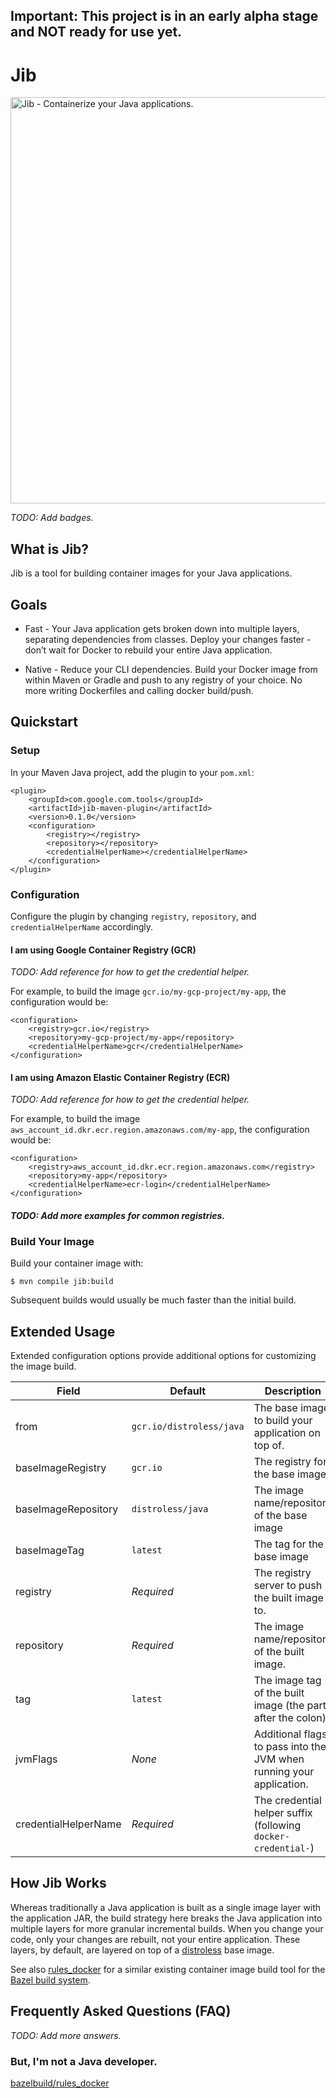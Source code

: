 ## Important: This project is in an early alpha stage and NOT ready for use yet.

# Jib

<image src="https://github.com/google/jib/raw/master/logo/jib-build-docker-java-container-image.png" alt="Jib - Containerize your Java applications." width="650px" />

*TODO: Add badges.*

## What is Jib?

Jib is a tool for building container images for your Java applications.

## Goals

* Fast - Your Java application gets broken down into multiple layers, separating dependencies from classes. Deploy your changes faster - don’t wait for Docker to rebuild your entire Java application.

<!--* Reproducible - Rebuilding your container image with the same contents always generates the same image. Never trigger an unnecessary update again.-->

* Native - Reduce your CLI dependencies. Build your Docker image from within Maven or Gradle and push to any registry of your choice. No more writing Dockerfiles and calling docker build/push.

## Quickstart

### Setup

In your Maven Java project, add the plugin to your `pom.xml`:

```
<plugin>
    <groupId>com.google.com.tools</groupId>
    <artifactId>jib-maven-plugin</artifactId>
    <version>0.1.0</version>
    <configuration>
        <registry></registry>
        <repository></repository>
        <credentialHelperName></credentialHelperName>
    </configuration>
</plugin>
```

### Configuration

Configure the plugin by changing `registry`, `repository`, and `credentialHelperName` accordingly.

#### I am using Google Container Registry (GCR)

*TODO: Add reference for how to get the credential helper.*

For example, to build the image `gcr.io/my-gcp-project/my-app`, the configuration would be:

```
<configuration>
    <registry>gcr.io</registry>
    <repository>my-gcp-project/my-app</repository>
    <credentialHelperName>gcr</credentialHelperName>
</configuration>
```

#### I am using Amazon Elastic Container Registry (ECR)

*TODO: Add reference for how to get the credential helper.*

For example, to build the image `aws_account_id.dkr.ecr.region.amazonaws.com/my-app`, the configuration would be:

```
<configuration>
    <registry>aws_account_id.dkr.ecr.region.amazonaws.com</registry>
    <repository>my-app</repository>
    <credentialHelperName>ecr-login</credentialHelperName>
</configuration>
```

#### *TODO: Add more examples for common registries.* 

### Build Your Image

Build your container image with:

```
$ mvn compile jib:build
```

Subsequent builds would usually be much faster than the initial build.

## Extended Usage

Extended configuration options provide additional options for customizing the image build.

Field | Default | Description
--- | --- | ---
from|`gcr.io/distroless/java`|The base image to build your application on top of.
baseImageRegistry|`gcr.io`|The registry for the base image
baseImageRepository|`distroless/java`|The image name/repository of the base image
baseImageTag|`latest`|The tag for the base image
registry|*Required*|The registry server to push the built image to.
repository|*Required*|The image name/repository of the built image.
tag|`latest`|The image tag of the built image (the part after the colon).
jvmFlags|*None*|Additional flags to pass into the JVM when running your application.
credentialHelperName|*Required*|The credential helper suffix (following `docker-credential-`)

## How Jib Works

Whereas traditionally a Java application is built as a single image layer with the application JAR, the build strategy here breaks the Java application into multiple layers for more granular incremental builds. When you change your code, only your changes are rebuilt, not your entire application. These layers, by default, are layered on top of a [distroless](https://github.com/GoogleCloudPlatform/distroless) base image. 

See also [rules_docker](https://github.com/bazelbuild/rules_docker) for a similar existing container image build tool for the [Bazel build system](https://github.com/bazelbuild/bazel).

## Frequently Asked Questions (FAQ)

*TODO: Add more answers.*

### But, I'm not a Java developer.

[bazelbuild/rules_docker](https://github.com/bazelbuild/rules_docker)
